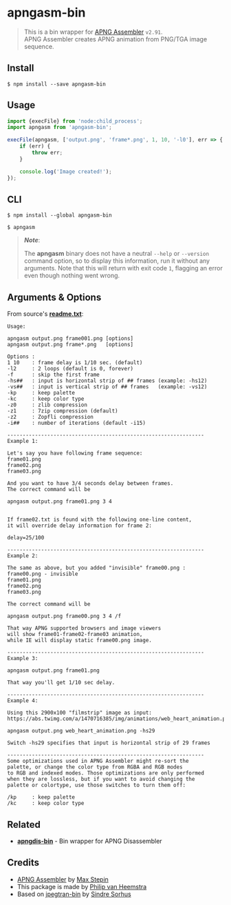 # apngasm-bin

> This is a bin wrapper for [APNG Assembler](https://sourceforge.net/projects/apngasm/) `v2.91`.<br>
> APNG Assembler creates APNG animation from PNG/TGA image sequence.

## Install

```
$ npm install --save apngasm-bin
```

## Usage

```js
import {execFile} from 'node:child_process';
import apngasm from 'apngasm-bin';

execFile(apngasm, ['output.png', 'frame*.png', 1, 10, '-l0'], err => {
	if (err) {
		throw err;
	}

	console.log('Image created!');
});
```

## CLI

```
$ npm install --global apngasm-bin
```

```
$ apngasm
```

> **_Note_**:
>
> The **apngasm** binary does not have a neutral `--help` or `--version` command option, so to display this information, run it without any arguments. Note that this will return with exit code `1`, flagging an error even though nothing went wrong.

## Arguments & Options
From source's [**readme.txt**](vendor/source/readme.txt):
```
Usage:

apngasm output.png frame001.png [options]
apngasm output.png frame*.png   [options]

Options :
1 10    : frame delay is 1/10 sec. (default)
-l2     : 2 loops (default is 0, forever)
-f      : skip the first frame
-hs##   : input is horizontal strip of ## frames (example: -hs12)
-vs##   : input is vertical strip of ## frames   (example: -vs12)
-kp     : keep palette
-kc     : keep color type
-z0     : zlib compression
-z1     : 7zip compression (default)
-z2     : Zopfli compression
-i##    : number of iterations (default -i15)

----------------------------------------------------------------
Example 1:

Let's say you have following frame sequence:
frame01.png
frame02.png
frame03.png

And you want to have 3/4 seconds delay between frames.
The correct command will be

apngasm output.png frame01.png 3 4


If frame02.txt is found with the following one-line content,
it will override delay information for frame 2:

delay=25/100

----------------------------------------------------------------
Example 2:

The same as above, but you added "invisible" frame00.png :
frame00.png - invisible
frame01.png
frame02.png
frame03.png

The correct command will be

apngasm output.png frame00.png 3 4 /f

That way APNG supported browsers and image viewers
will show frame01-frame02-frame03 animation,
while IE will display static frame00.png image.

----------------------------------------------------------------
Example 3:

apngasm output.png frame01.png

That way you'll get 1/10 sec delay.

----------------------------------------------------------------
Example 4:

Using this 2900x100 "filmstrip" image as input:
https://abs.twimg.com/a/1470716385/img/animations/web_heart_animation.png

apngasm output.png web_heart_animation.png -hs29

Switch -hs29 specifies that input is horizontal strip of 29 frames

----------------------------------------------------------------
Some optimizations used in APNG Assembler might re-sort the
palette, or change the color type from RGBA and RGB modes
to RGB and indexed modes. Those optimizations are only performed
when they are lossless, but if you want to avoid changing the
palette or colortype, use those switches to turn them off:

/kp     : keep palette
/kc     : keep color type
```

## Related
* [**apngdis-bin**](https://github.com/vHeemstra/apngdis-bin/) - Bin wrapper for APNG Disassembler

## Credits

* [APNG Assembler](https://sourceforge.net/p/apngasm/) by [Max Stepin](https://github.com/maxstepin)
* This package is made by [Philip van Heemstra](https://github.com/vHeemstra)
* Based on [jpegtran-bin](https://github.com/imagemin/jpegtran-bin) by [Sindre Sorhus](https://github.com/sindresorhus)
